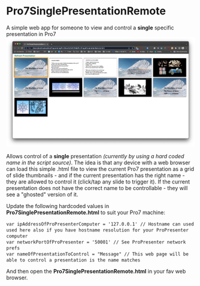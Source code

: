 # Pro7SinglePresentationRemote
A simple web app for someone to view and control a **single** specific presentation in Pro7
![Screenshot](ScreenShot.png)

Allows control of a **single** presentation _(currently by using a hard coded name in the script source)_.
The idea is that any device with a web browser can load this simple .html file to view the current Pro7 presentation as a grid of slide thumbnails - and if the current presentation has the right name - they are allowed to control it (click/tap any slide to trigger it).
If the current presentation does not have the correct name to be controllable - they will see a "ghosted" version of it.

Update the following hardcoded values in **Pro7SinglePresentationRemote.html** to suit your Pro7 machine:

```
var ipAddressOfProPresenterComputer = '127.0.0.1' // Hostname can used used here also if you have hostname resolution for your ProPresenter computer
var networkPortOfProPresenter = '50001' // See ProPresenter network prefs
var nameOfPresentationToControl = "Message" // This web page will be able to control a presentation is the name matches
```

And then open the **Pro7SinglePresentationRemote.html** in your fav web browser.
